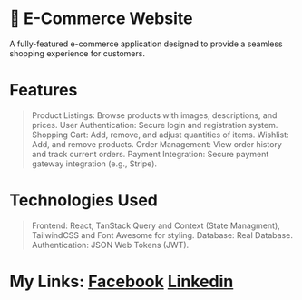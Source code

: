 # 🛒 E-Commerce Website

A fully-featured e-commerce application designed to provide a seamless shopping experience for customers.

# Features

> Product Listings: Browse products with images, descriptions, and prices.
> User Authentication: Secure login and registration system.
> Shopping Cart: Add, remove, and adjust quantities of items.
> Wishlist: Add, and remove products.
> Order Management: View order history and track current orders.
> Payment Integration: Secure payment gateway integration (e.g., Stripe).


# Technologies Used

> Frontend: React, TanStack Query and Context (State Managment), TailwindCSS and Font Awesome for styling.
> Database: Real Database.
> Authentication: JSON Web Tokens (JWT).


# My Links: [Facebook](https://www.facebook.com/share/1D3KmZEH8D/)  [Linkedin](https://www.linkedin.com/in/nour-aldin-mohamed/)
